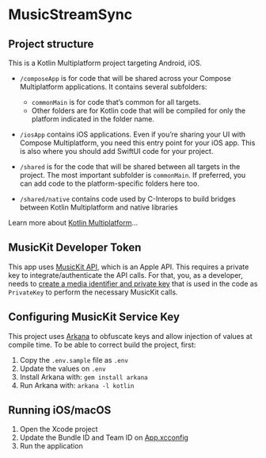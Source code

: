 # MusicStreamSync

## Project structure

This is a Kotlin Multiplatform project targeting Android, iOS.

* `/composeApp` is for code that will be shared across your Compose Multiplatform applications.
  It contains several subfolders:
    - `commonMain` is for code that’s common for all targets.
    - Other folders are for Kotlin code that will be compiled for only the platform indicated in the folder name.

* `/iosApp` contains iOS applications. Even if you’re sharing your UI with Compose Multiplatform,
  you need this entry point for your iOS app. This is also where you should add SwiftUI code for your project.

* `/shared` is for the code that will be shared between all targets in the project.
  The most important subfolder is `commonMain`. If preferred, you can add code to the platform-specific folders here
  too.

* `/shared/native` contains code used by C-Interops to build bridges between Kotlin Multiplatform and native libraries

Learn more about [Kotlin Multiplatform](https://www.jetbrains.com/help/kotlin-multiplatform-dev/get-started.html)…

## MusicKit Developer Token

This app uses [MusicKit API](https://developer.apple.com/musickit/), which is an Apple API. This requires a private
key to integrate/authenticate the API calls. For that, you, as a developer, needs
to [create a media identifier and private key](https://developer.apple.com/help/account/configure-app-capabilities/create-a-media-identifier-and-private-key/)
that is used in the code as `PrivateKey` to perform the necessary MusicKit calls.

## Configuring MusicKit Service Key

This project uses [Arkana](https://github.com/rogerluan/arkana) to obfuscate keys and allow injection of
values at compile time. To be able to correct build the project, first:

1. Copy the `.env.sample` file as `.env`
2. Update the values on `.env`
3. Install Arkana with: `gem install arkana`
4. Run Arkana with: `arkana -l kotlin`

## Running iOS/macOS

1. Open the Xcode project
2. Update the Bundle ID and Team ID on [App.xcconfig](App.xcconfig)
3. Run the application

